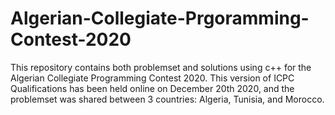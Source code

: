 # Algerian-Collegiate-Prgoramming-Contest-2020
This repository contains both problemset and solutions using c++ for the Algerian Collegiate Programming Contest 2020. This version of ICPC Qualifications has been held online on December 20th 2020, and the problemset was shared between 3 countries: Algeria, Tunisia, and Morocco.
